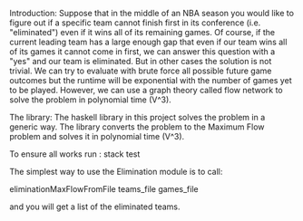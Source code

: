 Introduction: 
Suppose that in the middle of an NBA season you would like to figure out if a specific team cannot finish first in its conference (i.e. "eliminated") even if it wins all of its remaining games. Of course, if the current leading team has a large enough gap that even if our team wins all of its games it cannot come in first, we can answer this question with a "yes" and our team is eliminated. But in other cases the solution is not trivial. We can try to evaluate with brute force all possible future game outcomes but the runtime will be exponential with the number of games yet to be played. However, we can use a graph theory called flow network to solve the problem in polynomial time (V^3). 

The library: 
The haskell library in this project solves the problem in a generic way. The library converts the problem to the Maximum Flow problem and solves it in polynomial time (V^3).

To ensure all works run :
stack test 


The simplest way to use the Elimination module is to call:  

eliminationMaxFlowFromFile  teams_file games_file

and you will get a list of the eliminated teams. 